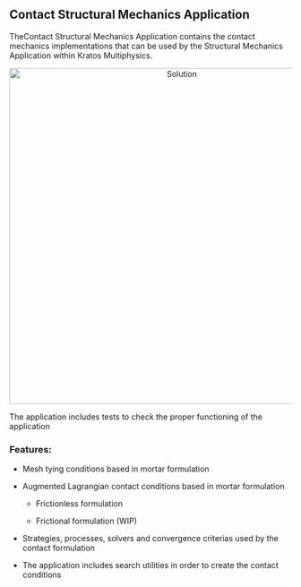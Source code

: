 ## Contact Structural Mechanics Application 
 
TheContact Structural Mechanics Application contains the contact mechanics implementations that can be used by the Structural Mechanics Application within Kratos Multiphysics. 
 

<p align="center">
  <img src="https://raw.githubusercontent.com/KratosMultiphysics/Examples/master/contact_structural_mechanics/data/result.gif" alt="Solution" style="width: 600px;"/>
</p>
 
The application includes tests to check the proper functioning of the application
 
### Features: 
 
- Mesh tying conditions based in mortar formulation
 
- Augmented Lagrangian contact conditions based in mortar formulation
 
 	* Frictionless formulation
 	
 	* Frictional formulation (WIP)
 
- Strategies, processes, solvers and convergence criterias used by the contact formulation
 
- The application includes search utilities in order to create the contact conditions